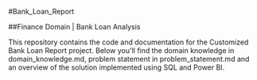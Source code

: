 #Bank_Loan_Report

##Finance Domain | Bank Loan Analysis

This repository contains the code and documentation for the Customized Bank Loan Report project. Below you'll find the domain knowledge in domain_knowledge.md, problem statement in problem_statement.md and an overview of the solution implemented using SQL and Power BI.

